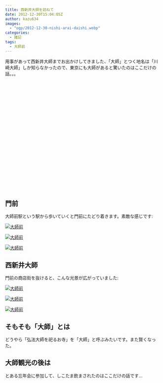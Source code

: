 ```yaml
---
title: 西新井大師を訪ねて
date: 2012-12-30T15:04:05Z
author: kazu634
images:
  - "ogp/2012-12-30-nishi-arai-daishi.webp"
categories:
  - 雑記
tags:
  - 大師前
---
```

用事があって西新井大師までお出かけしてきました、「大師」とつく地名は「川崎大師」しか知らなかったので、東京にも大師があると驚いたのはここだけの話。。。

<div class="cgmp-centering-container-handle" align="center">
<div class="google-map-placeholder" id="a286f379e350f971ee69ffe63512b16f" style="width: 350px; height: 350px;">
<div align="center" style="background:url('http://blog.kazu634.com/wp-content/plugins/comprehensive-google-map-plugin/assets/css/images/loading.gif') no-repeat 0 0 transparent !important; height:100px; width:100px; position: relative; top: 125px !important;">
</div>
</div>

<div class="direction-controls-placeholder" id="direction-controls-placeholder-a286f379e350f971ee69ffe63512b16f" style="background: white; width: 350px; margin-top: 5px; border: 1px solid #EBEBEB; display: none; padding: 18px 0 9px 0;">
<div class="d_close-wrapper">
<a id="d_close" href="javascript:void(0)"> <img src="http://blog.kazu634.com/wp-content/plugins/comprehensive-google-map-plugin/assets/css/images/transparent.png" class="close" /> </a>
</div>

<div style="" id="travel_modes_div" class="dir-tm kd-buttonbar">
<a tabindex="3" class="kd-button kd-button-left selected" href="javascript:void(0)" id="dir_d_btn" title="By car"> <img class="dir-tm-d" src="http://blog.kazu634.com/wp-content/plugins/comprehensive-google-map-plugin/assets/css/images/transparent.png" /> </a> <a tabindex="3" class="kd-button kd-button-right" href="javascript:void(0)" id="dir_w_btn" title="Walking"> <img class="dir-tm-w" src="http://blog.kazu634.com/wp-content/plugins/comprehensive-google-map-plugin/assets/css/images/transparent.png" /> </a>
</div>

<div class="dir-clear">
</div>

<div id="dir_wps">
<div id="dir_wp_0" class="dir-wp">
<div class="dir-wp-hl">
<div id="dir_m_0" class="dir-m" style="cursor: -moz-grab;">
<div style="width: 24px; height: 24px; overflow: hidden; position: relative;">
<img style="position: absolute; left: 0px; top: -141px; -moz-user-select: none; border: 0px none; padding: 0px; margin: 0px;" src="http://blog.kazu634.com/wp-content/plugins/comprehensive-google-map-plugin/assets/css/images/directions.png" />
</div>
</div>

<div class="dir-input">
<div class="kd-input-text-wrp">
<input type="text" maxlength="2048" tabindex="4" value="" name="a_address" id="a_address" title="Start address" class="wp kd-input-text" autocomplete="off" autocorrect="off" />
</div>
</div>
</div>
</div>

<div class="dir-rev-wrapper">
<div id="dir_rev" title="Get reverse directions">
<a id="reverse-btn" href="javascript:void(0)" class="kd-button"> <img class="dir-reverse" src="http://blog.kazu634.com/wp-content/plugins/comprehensive-google-map-plugin/assets/css/images/transparent.png" /> </a>
</div>
</div>

<div id="dir_wp_1" class="dir-wp">
<div class="dir-wp-hl">
<div id="dir_m_1" class="dir-m" style="cursor: -moz-grab;">
<div style="width: 24px; height: 24px; overflow: hidden; position: relative;">
<img style="position: absolute; left: 0px; top: -72px; -moz-user-select: none; border: 0px none; padding: 0px; margin: 0px;" src="http://blog.kazu634.com/wp-content/plugins/comprehensive-google-map-plugin/assets/css/images/directions.png" />
</div>
</div>

<div class="dir-input">
<div class="kd-input-text-wrp">
<input type="text" maxlength="2048" tabindex="4" value="" name="b_address" id="b_address" title="End address" class="wp kd-input-text" autocomplete="off" autocorrect="off" />
</div>
</div>
</div>
</div>
</div>

<div id="dir_controls">
<div class="d_links">
<span id="d_options_toggle"> <a id="d_options_show" class="no-wrap" href="javascript:void(0)" style="display: none !important;">Show options</a> <a id="d_options_hide" class="no-wrap" href="javascript:void(0)" style="display: none !important;">Hide options</a> <b><span style="color: blue">Additional options</span></b> </span>
</div>

<div id="d_options" style="margin-bottom: 5px; text-align: left;">
<input type="checkbox" tabindex="5" name="a286f379e350f971ee69ffe63512b16f_avoid_hway" id="a286f379e350f971ee69ffe63512b16f_avoid_hway" /> <label for="a286f379e350f971ee69ffe63512b16f_avoid_hway">Avoid highways</label> <input type="checkbox" tabindex="5" name="a286f379e350f971ee69ffe63512b16f_avoid_tolls" id="a286f379e350f971ee69ffe63512b16f_avoid_tolls" /> <label for="a286f379e350f971ee69ffe63512b16f_avoid_tolls">Avoid tolls</label> <input type="radio" name="a286f379e350f971ee69ffe63512b16f_travel_mode" id="a286f379e350f971ee69ffe63512b16f_radio_km" /> <label for="a286f379e350f971ee69ffe63512b16f_radio_km">KM</label> <input type="radio" name="a286f379e350f971ee69ffe63512b16f_travel_mode" id="a286f379e350f971ee69ffe63512b16f_radio_miles" checked="checked" /> <label for="a286f379e350f971ee69ffe63512b16f_radio_miles">Miles</label>
</div>

<div class="dir-sub-cntn">
<button tabindex="6" name="btnG" type="submit" id="d_sub" class="kd-button kd-button-submit">Get Directions</button> <button tabindex="6" name="btnG" type="button" style="display: none;" id="print_sub" class="kd-button kd-button-submit">Print Directions</button>
</div>
</div>
</div>

<div id="rendered-directions-placeholder-a286f379e350f971ee69ffe63512b16f" style="display: none; border: 1px solid #ddd; width: 350px; margin-top: 10px; direction: ltr; overflow: auto; height: 180px; padding: 5px;" class="rendered-directions-placeholder">
</div>
</div>

<!--more-->

## 門前

大師前駅という駅から歩いていくと門前にたどり着きます。素敵な感じです:

<a href="http://www.flickr.com/photos/42332031@N02/8299447491/in/photostream" onclick="__gaTracker('send', 'event', 'outbound-article', 'http://www.flickr.com/photos/42332031@N02/8299447491/in/photostream', '');" class="dpad-flickr-img" title="大師前"><img class="aligncenter" src="http://farm9.staticflickr.com/8359/8299447491_0ae0939d5b.jpg" alt="大師前" /></a>

<a href="http://www.flickr.com/photos/42332031@N02/8299447075/in/photostream/" onclick="__gaTracker('send', 'event', 'outbound-article', 'http://www.flickr.com/photos/42332031@N02/8299447075/in/photostream/', '');" class="dpad-flickr-img" title="大師前"><img class="aligncenter" src="http://farm9.staticflickr.com/8216/8299447075_bfbd3d522f.jpg" alt="大師前" /></a>

<a href="http://www.flickr.com/photos/42332031@N02/8299446713/in/photostream/" onclick="__gaTracker('send', 'event', 'outbound-article', 'http://www.flickr.com/photos/42332031@N02/8299446713/in/photostream/', '');" class="dpad-flickr-img" title="大師前"><img class="aligncenter" src="http://farm9.staticflickr.com/8214/8299446713_58f00f2bb6.jpg" alt="大師前" /></a>

## 西新井大師

門前の商店街を抜けると、こんな光景が広がっていました:

<a href="http://www.flickr.com/photos/42332031@N02/8300497792/in/photostream/" onclick="__gaTracker('send', 'event', 'outbound-article', 'http://www.flickr.com/photos/42332031@N02/8300497792/in/photostream/', '');" class="dpad-flickr-img" title="大師前"><img class="aligncenter" src="http://farm9.staticflickr.com/8214/8300497792_e96723dbb3.jpg" alt="大師前" /></a>

<a href="http://www.flickr.com/photos/42332031@N02/8299444823/in/photostream/" onclick="__gaTracker('send', 'event', 'outbound-article', 'http://www.flickr.com/photos/42332031@N02/8299444823/in/photostream/', '');" class="dpad-flickr-img" title="大師前"><img class="aligncenter" src="http://farm9.staticflickr.com/8216/8299444823_e426380514.jpg" alt="大師前" /></a>

<a href="http://www.flickr.com/photos/42332031@N02/8299444455/in/photostream/" onclick="__gaTracker('send', 'event', 'outbound-article', 'http://www.flickr.com/photos/42332031@N02/8299444455/in/photostream/', '');" class="dpad-flickr-img" title="大師前"><img class="aligncenter" src="http://farm9.staticflickr.com/8076/8299444455_5a346fb367.jpg" alt="大師前" /></a>

## そもそも「大師」とは

どうやら「弘法大師を祀るお寺」を「大師」と呼ぶみたいです。また賢くなった。

## 大師観光の後は

とある忘年会に参加して、しこたま飲まされたのはここだけの話です…
